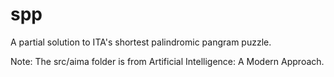 spp
===

A partial solution to ITA's shortest palindromic pangram puzzle.

Note: The src/aima folder is from Artificial Intelligence: A Modern Approach.